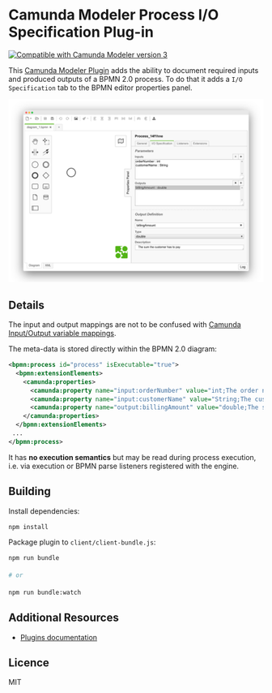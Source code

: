 # Camunda Modeler Process I/O Specification Plug-in

[![Compatible with Camunda Modeler version 3](https://img.shields.io/badge/Camunda%20Modeler-3+-blue.svg)](https://github.com/camunda/camunda-modeler)

This [Camunda Modeler Plugin](https://github.com/camunda/camunda-modeler) adds the ability to document required inputs and produced outputs of a BPMN 2.0 process. To do that it adds a `I/O Specification` tab to the BPMN editor properties panel.

![Screenshot](./docs/screenshot.png)


## Details

The input and output mappings are not to be confused with [Camunda Input/Output variable mappings](https://docs.camunda.org/manual/latest/user-guide/process-engine/variables/#input-output-variable-mapping).

The meta-data is stored directly within the BPMN 2.0 diagram:

```xml
<bpmn:process id="process" isExecutable="true">
  <bpmn:extensionElements>
    <camunda:properties>
      <camunda:property name="input:orderNumber" value="int;The order number" />
      <camunda:property name="input:customerName" value="String;The customer's name" />
      <camunda:property name="output:billingAmount" value="double;The sum the customer has to pay" />
    </camunda:properties>
  </bpmn:extensionElements>
 ...
</bpmn:process>
```

It has __no execution semantics__ but may be read during process execution, i.e. via execution or BPMN parse listeners registered with the engine.


## Building

Install dependencies:

```sh
npm install
```

Package plugin to `client/client-bundle.js`:

```sh
npm run bundle

# or

npm run bundle:watch
```


## Additional Resources

* [Plugins documentation](https://github.com/camunda/camunda-modeler/tree/master/docs/plugins)


## Licence

MIT
